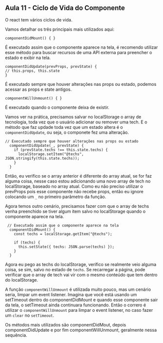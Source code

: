 ## Aula 11 - Ciclo de Vida do Componente

O react tem vários ciclos de vida.

Vamos detalhar os três principais mais utilizados aqui:

```
componentDidMount() { }
```

É executado assim que o componente aparece na tela, é recomendo utilizar esse método para buscar recursos de uma API externa para preencher o estado e exibir na tela.

```
componentDidUpdate(prevProps, prevState) {
// this.props, this.state
}
```

É executado sempre que houver alterações nas props ou estado, podemos acessar as props e state antigos.

```
componentWillUnmount() { }
```

É executado quando o componente deixa de existir.

Vamos ver na prática, precisamos salvar no localStorage o array de tecnologia, toda vez que o usuário adicionar ou remover uma tech. E o método que faz updade toda vez que um estado altera é o `componentDidUpdate`, ou seja, o componete fez uma alteração.

```
// Executado sempre que houver alterações nas props ou estado
  componentDidUpdate(_, prevState) {
    if (prevState.techs !== this.state.techs) {
      localStorage.setItem("@techs", JSON.stringify(this.state.techs));
    }
  }
```

Então, eu verifico se o array anterior é diferente do array atual, se for faz alguma coisa, nesse caso estou adicionando uma novo array de tech no localStorage, baseado no array atual.
Como eu não preciso utilizar o prevProps pois esse componente não recebe props, então eu ignore colocando um `_` no primeiro parâmetro da função.

Agora temos outro cenário, precisamos fazer com que o array de techs venha preenchido se tiver algum item salvo no localStorage quando o componente aparece na tela.

```
 // Executado assim que o componente aparece na tela
  componentDidMount() {
    const techs = localStorage.getItem("@techs");

    if (techs) {
      this.setState({ techs: JSON.parse(techs) });
    }
  }
```

Agora eu pego as techs do localStorage, verifico se realmente veio alguma coisa, se sim, salvo no estado de `techs`. Se recarregar a página, pode verificar que o array de tech vai vir com o mesmo conteúdo que tem dentro do localStorage.

A função `componentWillUnmount` é utilizada muito pouco, mas um cenário seria, limpar um event listener. Imagina que você está usando um setTimeout dentro do componentDidMount e quando esse componente sair da tela, o setTimeout ainda continuara funcionando. Então o correro é utilizar o `componentWillUnmount` para limpar o event listener, no caso fazer um `clear` no `setTimeout`.

Os métodos mais utilizados são componentDidMout, depois componentDidUpdate e por fim componentWillUnmount, geralmente nessa sequência.
